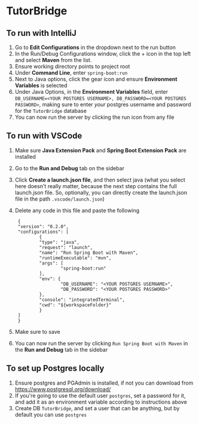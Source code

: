 # TutorBridge

## To run with IntelliJ
1. Go to **Edit Configurations** in the dropdown next to the run button
2. In the Run/Debug Configurations window, click the + icon in the top left and select **Maven** from the list.
3. Ensure working directory points to project root
4. Under **Command Line**, enter ```spring-boot:run```
5. Next to Java options, click the gear icon and ensure **Environment Variables** is selected
6. Under Java Options, in the **Environment Variables** field, enter ```DB_USERNAME=<YOUR POSTGRES USERNAME>, DB_PASSWORD=<YOUR POSTGRES PASSWORD>```, making sure to enter *your* postgres username and password for the ```TutorBridge``` database
7. You can now run the server by clicking the run icon from any file

## To run with VSCode
1. Make sure **Java Extension Pack** and **Spring Boot Extension Pack** are installed
2. Go to the **Run and Debug** tab on the sidebar
3. Click **Create a launch.json file**, and then select java (what you select here doesn't really matter, because the next step contains the full launch.json file. So, optionally, you can directly create the launch.json file in the path ```.vscode/launch.json```)
4. Delete any code in this file and paste the following

        {
        "version": "0.2.0",
        "configurations": [
                {
                "type": "java",
                "request": "launch",
                "name": "Run Spring Boot with Maven",
                "runtimeExecutable": "mvn",
                "args": [
                        "spring-boot:run"
                ],
                "env": {
                        "DB_USERNAME": "<YOUR POSTGRES USERNAME>",
                        "DB_PASSWORD": "<YOUR POSTGRES PASSWORD>"
                },
                "console": "integratedTerminal",
                "cwd": "${workspaceFolder}"
                }
        ]
        }
5. Make sure to save
6. You can now run the server by clicking ```Run Spring Boot with Maven``` in the **Run and Debug** tab in the sidebar 

## To set up Postgres locally
1. Ensure postgres and PGAdmin is installed, if not you can download from https://www.postgresql.org/download/
2. If you're going to use the default user ```postgres```, set a password for it, and add it as an environment variable according to instructions above
3. Create DB ```TutorBridge```, and set a user that can be anything, but by default you can use ```postgres```